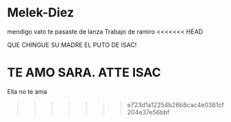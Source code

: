 ﻿# Melek-Diez

mendigo vato te pasaste de lanza 
Trabajo de ramiro
<<<<<<< HEAD

QUE CHINGUE SU MADRE EL PUTO DE ISAC! 

TE AMO SARA. ATTE ISAC
=======
Ella no te ama
>>>>>>> e723d1a12254b26b8cac4e0361cf204e37e56bbf
